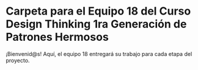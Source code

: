 # Carpeta para el Equipo 18 del Curso Design Thinking 1ra Generación de Patrones Hermosos

¡Bienvenid@s!
Aquí, el equipo 18 entregará su trabajo para cada etapa del proyecto.
